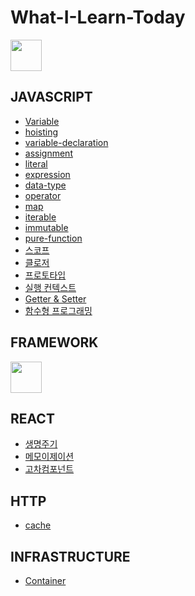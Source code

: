 # What-I-Learn-Today
    

<img src="https://miro.medium.com/v2/resize:fit:720/format:webp/1*f5NxsWhcLjKe4GYjw74adg.png"  width="50"/>

## JAVASCRIPT   

- [Variable](javascript/variable.md)   
- [hoisting](javascript/hoisting.md)    
- [variable-declaration](javascript/variable-declaration.md)          
- [assignment](javascript/assignment.md)  
- [literal](javascript/literal.md)   
- [expression](javascript/expression.md)    
- [data-type](javascript/data-type.md)
- [operator](javascript/operator.md)   
- [map](javascript/map.md)   
- [iterable](javascript/iterable.md)  
- [immutable](javascript/immutable.md) 
- [pure-function](javascript/pure-function.md)
- [스코프](javascript/scope.md) 
- [클로저](javascript/closure.md)
- [프로토타입](javascript/prototype.md) 
- [실행 컨텍스트](javascript/execution_context.md)  
- [Getter & Setter](javascript/getter_setter.md)     
- [함수형 프로그래밍]()     
    
   
  
## FRAMEWORK 
 
<img src="https://upload.wikimedia.org/wikipedia/commons/thumb/a/a7/React-icon.svg/1200px-React-icon.svg.png"  width="50" /> 
 
## REACT
- [생명주기](react/life_cycle.md) 
- [메모이제이션](react/memoization.md) 
- [고차컴포넌트](react/higher_order_component.md)

 
## HTTP
- [cache](http/cache.md)
 
## INFRASTRUCTURE
- [Container](infrastructure/container.md)
